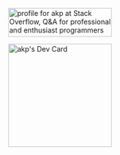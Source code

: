 <!--
**aungKhantPaing/aungKhantPaing** is a ✨ _special_ ✨ repository because its `README.md` (this file) appears on your GitHub profile.

Here are some ideas to get you started:

- 🔭 I’m currently working on ...
- 🌱 I’m currently learning ...
- 👯 I’m looking to collaborate on ...
- 🤔 I’m looking for help with ...
- 💬 Ask me about ...
- 📫 How to reach me: ...
- 😄 Pronouns: ...
- ⚡ Fun fact: ...
-->

<a href="https://stackoverflow.com/users/9397053/akp"><img src="https://stackoverflow.com/users/flair/9397053.png?theme=dark" width="208" height="58" alt="profile for akp at Stack Overflow, Q&amp;A for professional and enthusiast programmers" title="profile for akp at Stack Overflow, Q&amp;A for professional and enthusiast programmers"></a>

<a href="https://app.daily.dev/akp"><img src="https://api.daily.dev/devcards/24d989258d95479695bdec6ccb78b7b6.png?r=r25" width="208" alt="akp's Dev Card"/></a>
 
